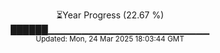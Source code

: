 <p align="center">
⏳Year Progress (22.67 %)<br>
██████▁▁▁▁▁▁▁▁▁▁▁▁▁▁▁▁▁▁▁▁▁▁▁▁ <br>
<sub>Updated: Mon, 24 Mar 2025 18:03:44 GMT</sub>
</p>

